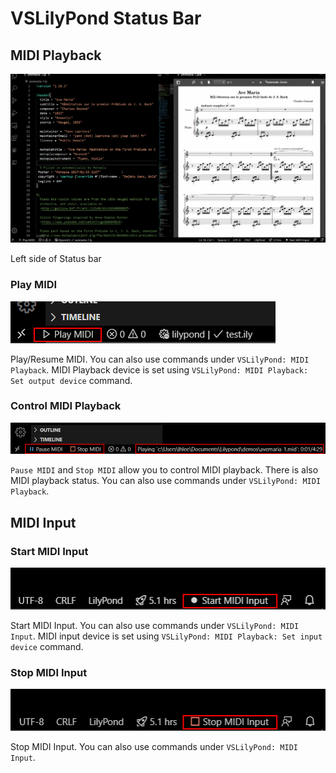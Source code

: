 # VSLilyPond Status Bar

## MIDI Playback 
![MIDI Playback](./assets/gifs/midiPlayback.gif)

Left side of Status bar

### Play MIDI
![Play MIDI](./assets/statusbar/playMIDI.png)

Play/Resume MIDI. You can also use commands under `VSLilyPond: MIDI Playback`. MIDI Playback device is set using `VSLilyPond: MIDI Playback: Set output device` command. 

### Control MIDI Playback
![Control MIDI Playback](./assets/statusbar/MIDIPlaying.png)

`Pause MIDI` and `Stop MIDI` allow you to control MIDI playback. There is also MIDI playback status. You can also use commands under `VSLilyPond: MIDI Playback`. 

## MIDI Input

### Start MIDI Input
![Start MIDI Input](./assets/statusbar/startMIDIInput.png)

Start MIDI Input. You can also use commands under `VSLilyPond: MIDI Input`. MIDI input device is set using `VSLilyPond: MIDI Playback: Set input device` command.  

### Stop MIDI Input
![Stop MIDI Input](./assets/statusbar/stopMIDIInput.png)

Stop MIDI Input. You can also use commands under `VSLilyPond: MIDI Input`. 